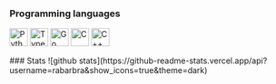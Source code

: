 ### Programming languages
<p>
  <img width="32" height="32" alt="Python" src="https://unpkg.com/simple-icons@v7/icons/python.svg">
  <img width="32" height="32" alt="TypeScript" src="https://unpkg.com/simple-icons@v7/icons/typescript.svg">
  <img width="32" height="32" alt="Go" src="https://unpkg.com/simple-icons@v7/icons/go.svg">
  <img width="32" height="32" alt="C" src="https://unpkg.com/simple-icons@v7/icons/c.svg">
  <img width="32" height="32" alt="C++" src="https://unpkg.com/simple-icons@v7/icons/cplusplus.svg">
</p>
### Stats
![github stats](https://github-readme-stats.vercel.app/api?username=rabarbra&show_icons=true&theme=dark)
